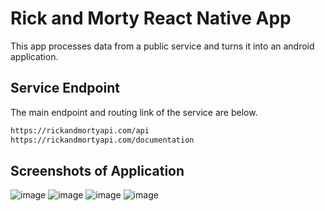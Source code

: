 # Rick and Morty React Native App

This app processes data from a public service and turns it into an android application.

## Service Endpoint 

The main endpoint and routing link of the service are below.

```bash
https://rickandmortyapi.com/api
https://rickandmortyapi.com/documentation
```

## Screenshots of Application

![image](https://user-images.githubusercontent.com/96743255/168274639-e77c5fe7-ae47-4dc2-8ec2-b69ae347ef42.png)
![image](https://user-images.githubusercontent.com/96743255/168274730-0e8a68ef-0075-401e-9253-470b7a20da70.png)
![image](https://user-images.githubusercontent.com/96743255/168274807-aef1fb76-76e6-41df-ba6e-f1cb8e68f71d.png)
![image](https://user-images.githubusercontent.com/96743255/168274870-ee0f40ac-ab9e-4592-a9ed-49b2dfe0e3b0.png)


